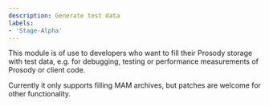 ```yaml
---
description: Generate test data
labels:
- 'Stage-Alpha'
---
```


This module is of use to developers who want to fill their Prosody storage with
test data, e.g. for debugging, testing or performance measurements of Prosody or
client code.

Currently it only supports filling MAM archives, but patches are welcome for other
functionality.

